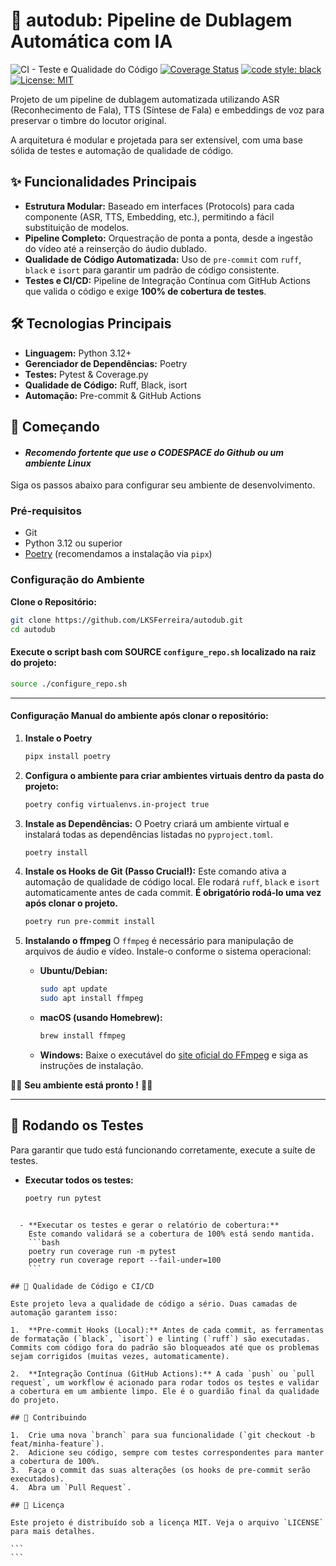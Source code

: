 # 🤖 autodub: Pipeline de Dublagem Automática com IA

![CI - Teste e Qualidade do Código](https://github.com/LKSFerreira/autodub/actions/workflows/ci.yml/badge.svg)
[![Coverage Status](https://coveralls.io/repos/github/LKSFerreira/autodub/badge.svg?branch=main)](https://coveralls.io/github/LKSFerreira/autodub?branch=main)
[![code style: black](https://img.shields.io/badge/code%20style-black-000000.svg)](https://github.com/psf/black)
[![License: MIT](https://img.shields.io/badge/License-MIT-yellow.svg)](https://opensource.org/licenses/MIT)

Projeto de um pipeline de dublagem automatizada utilizando ASR (Reconhecimento de Fala), TTS (Síntese de Fala) e embeddings de voz para preservar o timbre do locutor original.

A arquitetura é modular e projetada para ser extensível, com uma base sólida de testes e automação de qualidade de código.

## ✨ Funcionalidades Principais

- **Estrutura Modular:** Baseado em interfaces (Protocols) para cada componente (ASR, TTS, Embedding, etc.), permitindo a fácil substituição de modelos.
- **Pipeline Completo:** Orquestração de ponta a ponta, desde a ingestão do vídeo até a reinserção do áudio dublado.
- **Qualidade de Código Automatizada:** Uso de `pre-commit` com `ruff`, `black` e `isort` para garantir um padrão de código consistente.
- **Testes e CI/CD:** Pipeline de Integração Contínua com GitHub Actions que valida o código e exige **100% de cobertura de testes**.

## 🛠️ Tecnologias Principais

- **Linguagem:** Python 3.12+
- **Gerenciador de Dependências:** Poetry
- **Testes:** Pytest & Coverage.py
- **Qualidade de Código:** Ruff, Black, isort
- **Automação:** Pre-commit & GitHub Actions

## 🚀 Começando

- #### **_Recomendo fortente que use o CODESPACE do Github ou um ambiente Linux_**

Siga os passos abaixo para configurar seu ambiente de desenvolvimento.

### Pré-requisitos

- Git
- Python 3.12 ou superior
- [Poetry](https://python-poetry.org/docs/#installation) (recomendamos a instalação via `pipx`)

### Configuração do Ambiente

**Clone o Repositório:**

```bash
git clone https://github.com/LKSFerreira/autodub.git
cd autodub
```

#### Execute o script bash com SOURCE `configure_repo.sh` localizado na raiz do projeto:

```bash
source ./configure_repo.sh
```

---

#### Configuração Manual do ambiente após clonar o repositório:

1. **Instale o Poetry**

   ```bash
   pipx install poetry
   ```

2. **Configura o ambiente para criar ambientes virtuais dentro da pasta do projeto:**

   ```bash
   poetry config virtualenvs.in-project true
   ```

3. **Instale as Dependências:**
   O Poetry criará um ambiente virtual e instalará todas as dependências listadas no `pyproject.toml`.

   ```bash
   poetry install
   ```

4. **Instale os Hooks de Git (Passo Crucial!):**
   Este comando ativa a automação de qualidade de código local. Ele rodará `ruff`, `black` e `isort` automaticamente antes de cada commit. **É obrigatório rodá-lo uma vez após clonar o projeto.**

   ```bash
   poetry run pre-commit install
   ```

5. **Instalando o ffmpeg**
   O `ffmpeg` é necessário para manipulação de arquivos de áudio e vídeo. Instale-o conforme o sistema operacional:
   - **Ubuntu/Debian:**

     ```bash
     sudo apt update
     sudo apt install ffmpeg
     ```

   - **macOS (usando Homebrew):**

     ```bash
     brew install ffmpeg
     ```

   - **Windows:**
     Baixe o executável do [site oficial do FFmpeg](https://ffmpeg.org/download.html) e siga as instruções de instalação.

🎉🎉 **Seu ambiente está pronto !** 🎉🎉

---

## 🧪 Rodando os Testes

Para garantir que tudo está funcionando corretamente, execute a suíte de testes.

- **Executar todos os testes:**
  ```bash
  poetry run pytest
  ```

````

  - **Executar os testes e gerar o relatório de cobertura:**
    Este comando validará se a cobertura de 100% está sendo mantida.
    ```bash
    poetry run coverage run -m pytest
    poetry run coverage report --fail-under=100
    ```

## 🤖 Qualidade de Código e CI/CD

Este projeto leva a qualidade de código a sério. Duas camadas de automação garantem isso:

1.  **Pre-commit Hooks (Local):** Antes de cada commit, as ferramentas de formatação (`black`, `isort`) e linting (`ruff`) são executadas. Commits com código fora do padrão são bloqueados até que os problemas sejam corrigidos (muitas vezes, automaticamente).

2.  **Integração Contínua (GitHub Actions):** A cada `push` ou `pull request`, um workflow é acionado para rodar todos os testes e validar a cobertura em um ambiente limpo. Ele é o guardião final da qualidade do projeto.

## 🤝 Contribuindo

1.  Crie uma nova `branch` para sua funcionalidade (`git checkout -b feat/minha-feature`).
2.  Adicione seu código, sempre com testes correspondentes para manter a cobertura de 100%.
3.  Faça o commit das suas alterações (os hooks de pre-commit serão executados).
4.  Abra um `Pull Request`.

## 📄 Licença

Este projeto é distribuído sob a licença MIT. Veja o arquivo `LICENSE` para mais detalhes.

```
```
````
